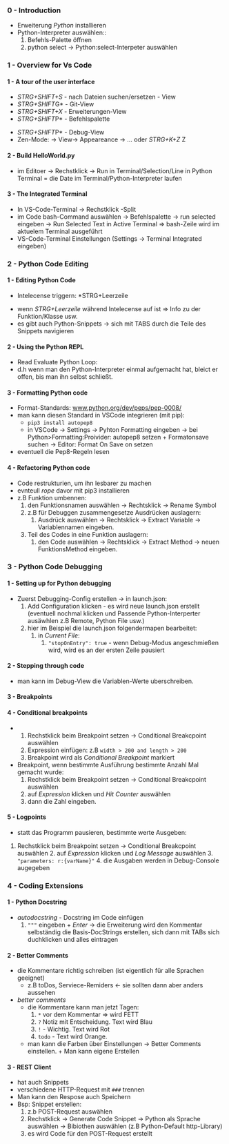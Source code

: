 ### 0 - Introduction
* Erweiterung *Python* installieren
* Python-Interpreter auswählen::
    1. Befehls-Palette öffnen
    2. python select -> Python:select-Interpeter auswählen

### 1 - Overview for Vs Code
#### 1 - A tour of the user interface
* *STRG+SHIFT+S* - nach Dateien suchen/ersetzen - View
* *STRG+SHIFT*G* - Git-View
* *STRG+SHIFT+X* - Erweiterungen-View
* *STRG+SHIFT*P* - Befehlspalette
+ *STRG+SHIFT*P* - Debug-View
+ Zen-Mode: -> View-> Appeareance -> ... oder *STRG+K+Z* Z
#### 2 - Build HelloWorld.py
* im Editoer -> Rechstklick -> Run in Terminal/Selection/Line in Python Terminal = die Date im Terminal/Python-Interpreter laufen
#### 3 - The Integrated Terminal
* In VS-Code-Terminal -> Rechstklick -Split 
* im Code bash-Command auswählen -> Befehlspalette -> run selected eingeben -> Run Selected Text in Active Terminal => bash-Zeile wird im aktuelem Terminal ausgeführt
* VS-Code-Terminal Einstellungen (Settings -> Terminal Integrated eingeben)

### 2 - Python Code Editing
#### 1 - Editing Python Code
+ Intelecense triggern: *STRG+Leerzeile
* wenn *STRG+Leerzeile* während Intelecense auf ist => Info zu der Funktion/Klasse usw.
* es gibt auch Python-Snippets -> sich mit TABS durch die Teile des Snippets navigieren
#### 2 - Using the Python REPL
* Read Evaluate Python Loop:
* d.h wenn man den Python-Interpreter einmal aufgemacht hat, bleict er offen, bis man ihn selbst schließt.
#### 3 - Formatting Python code
* Format-Standards: www.python.org/dev/peps/pep-0008/
* man kann diesen Standard in VSCode integrieren (mit pip):
    * `pip3 install autopep8` 
    * in VSCode -> Settings -> Pyhton Formatting eingeben -> bei Python>Formatting:Proivider: autopep8 setzen + Formatonsave suchen -> Editor: Format On Save on setzen
* eventuell die Pep8-Regeln lesen
#### 4 - Refactoring Python code
* Code restrukturien, um ihn lesbarer zu machen
* evnteull *rope* davor mit pip3 installieren
* z.B Funktion umbennen:
    1. den Funktionsnamen auswählen -> Rechtsklick -> Rename Symbol
    2. z.B für Debuggen zusammengesetze Ausdrücken auslagern:
        1. Ausdrück auswählen -> Rechtsklick -> Extract Variable -> Variablennamen eingeben.
    3. Teil des Codes in eine Funktion auslagern:
        1. den Code auswählen -> Rechtsklick -> Extract Method -> neuen FunktionsMethod eingeben.
### 3 - Python Code Debugging 
#### 1 - Setting up for Python debugging 
* Zuerst Debugging-Config erstellen -> in launch.json:
    1. Add Configuration klicken - es wird neue launch.json erstellt (eventuell nochmal klicken und Passende Python-Interperter ausäwhlen z.B Remote, Python File usw.)
    2. hier im Beispiel die launch.json folgendermapen bearbeitet:
        1. in *Current File*:
            1. `"stopOnEntry": true` - wenn Debug-Modus angeschmießen wird, wird es an der ersten Zeile pausiert
#### 2 - Stepping through code
+ man kann im Debug-View die Variablen-Werte uberschreiben.
#### 3 - Breakpoints
#### 4 - Conditional breakpoints
* 
    1. Rechstklick beim Breakpoint setzen -> Conditional Breakcpoint auswählen
    2. Expression einfügen: z.B `width > 200 and length > 200` 
    3. Breakpoint wird als *Conditional Breakpoint* markiert
* Breakpoint, wenn bestimmte Ausführung bestimmte Anzahl Mal gemacht wurde:
    1. Rechstklick beim Breakpoint setzen -> Conditional Breakcpoint auswählen
    2. auf *Expression* klicken und *Hit Counter* auswählen
    3. dann die Zahl eingeben.
#### 5 - Logpoints
* statt das Programm pausieren, bestimmte werte Ausgeben:
1. Rechstklick beim Breakpoint setzen -> Conditional Breakcpoint auswählen
    2. auf *Expression* klicken und *Log Message* auswählen
    3. `"parameters: r:{varName}"`
    4. die Ausgaben werden in Debug-Console augegeben
### 4 - Coding Extensions
#### 1 - Python Docstring
* *autodocstring* - Docstring im Code einfügen
    1. `"""` eingeben + *Enter* -> die Erweiterung wird den Kommentar selbständig die Basis-DocStrings erstellen, sich dann mit TABs sich duchklicken und alles eintragen
#### 2 - Better Comments
* die Kommentare richtig schreiben (ist eigentlich für alle Sprachen geeignet)
    * z.B toDos, Serviece-Remiders <- sie sollten dann aber anders aussehen
* *better comments*
    * die Kommentare kann man jetzt Tagen:
        1. `*` vor dem Kommentar => wird FETT
        2. `?` Notiz mit Entscheidung. Text wird Blau
        3. `!` - Wichtig. Text wird Rot
        4. `todo` - Text wird Orange.
    * man kann die Farben über Einstellungen -> Better Comments einstellen. + Man kann eigene Erstellen
#### 3 - REST Client
* hat auch Snippets
* verschiedene HTTP-Request mit `###` trennen
* Man kann den Respose auch Speichern
* Bsp: Snippet erstellen:
    1. z.b POST-Request auswählen
    2. Rechstklick -> Generate Code Snippet -> Python als Sprache auswählen -> Bibiothen auswählen (z.B Python-Default http-Library)
    3. es wird Code für den POST-Request erstellt